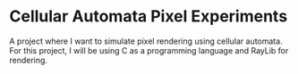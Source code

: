 # Cellular Automata Pixel Experiments
 
A project where I want to simulate pixel rendering using cellular automata.
For this project, I will be using C as a programming language and RayLib for rendering. 
